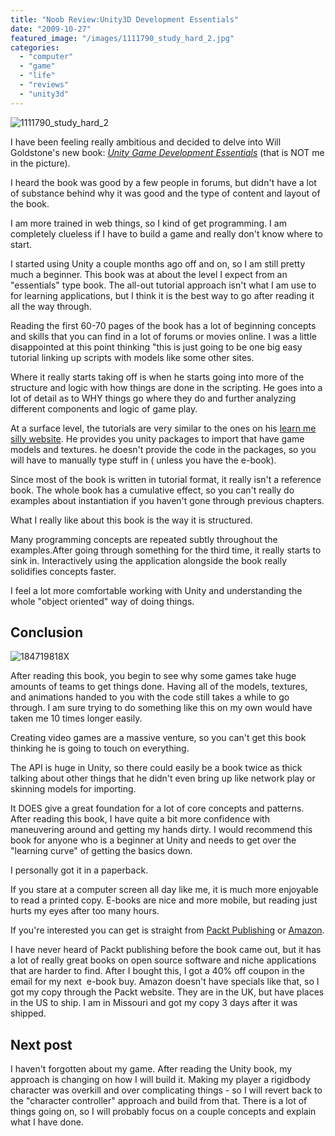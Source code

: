 ```yaml
---
title: "Noob Review:Unity3D Development Essentials"
date: "2009-10-27"
featured_image: "/images/1111790_study_hard_2.jpg"
categories: 
  - "computer"
  - "game"
  - "life"
  - "reviews"
  - "unity3d"
---
```


![1111790_study_hard_2](/images/1111790_study_hard_2.jpg "1111790_study_hard_2")

I have been feeling really ambitious and decided to delve into Will Goldstone's new book: [_Unity Game Development Essentials_](http://www.packtpub.com/unity-2-5-game-development-guide/mid/231009vv93w4?utm_source=scottpetrovic.com%2Fblog&utm_medium=affiliate&utm_content=blog&utm_campaign=mdb_001181) (that is NOT me in the picture).

I heard the book was good by a few people in forums, but didn't have a lot of substance behind why it was good and the type of content and layout of the book.

I am more trained in web things, so I kind of get programming. I am completely clueless if I have to build a game and really don't know where to start.

I started using Unity a couple months ago off and on, so I am still pretty much a beginner. This book was at about the level I expect from an "essentials" type book. The all-out tutorial approach isn't what I am use to for learning applications, but I think it is the best way to go after reading it all the way through.

Reading the first 60-70 pages of the book has a lot of beginning concepts and skills that you can find in a lot of forums or movies online. I was a little disappointed at this point thinking "this is just going to be one big easy tutorial linking up scripts with models like some other sites.

Where it really starts taking off is when he starts going into more of the structure and logic with how things are done in the scripting. He goes into a lot of detail as to WHY things go where they do and further analyzing different components and logic of game play.

At a surface level, the tutorials are very similar to the ones on his [learn me silly website](http://learnmesilly.com/#). He provides you unity packages to import that have game models and textures. he doesn't provide the code in the packages, so you will have to manually type stuff in ( unless you have the e-book).

Since most of the book is written in tutorial format, it really isn't a reference book. The whole book has a cumulative effect, so you can't really do examples about instantiation if you haven't gone through previous chapters.

What I really like about this book is the way it is structured.

Many programming concepts are repeated subtly throughout the examples.After going through something for the third time, it really starts to sink in. Interactively using the application alongside the book really solidifies concepts faster.

I feel a lot more comfortable working with Unity and understanding the whole "object oriented" way of doing things.

## Conclusion

![184719818X](/images/184719818X.png "184719818X")

After reading this book, you begin to see why some games take huge amounts of teams to get things done. Having all of the models, textures, and animations handed to you with the code still takes a while to go through. I am sure trying to do something like this on my own would have taken me 10 times longer easily.

Creating video games are a massive venture, so you can't get this book thinking he is going to touch on everything.

The API is huge in Unity, so there could easily be a book twice as thick talking about other things that he didn't even bring up like network play or skinning models for importing.

It DOES give a great foundation for a lot of core concepts and patterns. After reading this book, I have quite a bit more confidence with maneuvering around and getting my hands dirty. I would recommend this book for anyone who is a beginner at Unity and needs to get over the "learning curve" of getting the basics down.

I personally got it in a paperback.

If you stare at a computer screen all day like me, it is much more enjoyable to read a printed copy. E-books are nice and more mobile, but reading just hurts my eyes after too many hours.

If you're interested you can get is straight from [Packt Publishing](http://www.packtpub.com/unity-2-5-game-development-guide/mid/231009vv93w4?utm_source=scottpetrovic.com%2Fblog&utm_medium=affiliate&utm_content=blog&utm_campaign=mdb_001181) or [Amazon](http://www.amazon.com/Unity-Game-Development-Essentials-Goldstone/dp/184719818X/ref=sr_1_16?ie=UTF8&s=books&qid=1256642698&sr=8-16).

I have never heard of Packt publishing before the book came out, but it has a lot of really great books on open source software and niche applications that are harder to find. After I bought this, I got a 40% off coupon in the email for my next  e-book buy. Amazon doesn't have specials like that, so I got my copy through the Packt website. They are in the UK, but have places in the US to ship. I am in Missouri and got my copy 3 days after it was shipped.

## Next post

I haven't forgotten about my game. After reading the Unity book, my approach is changing on how I will build it. Making my player a rigidbody character was overkill and over complicating things - so I will revert back to the "character controller" approach and build from that. There is a lot of things going on, so I will probably focus on a couple concepts and explain what I have done.
